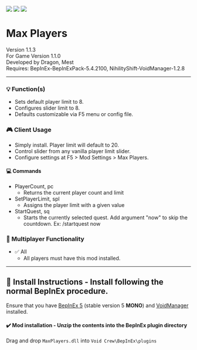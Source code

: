 [![](https://img.shields.io/badge/-Void_Crew_Modding_Team-111111?style=just-the-label&logo=github&labelColor=24292f)](https://github.com/Void-Crew-Modding-Team)
![](https://img.shields.io/badge/Game%20Version-1.1.0-111111?style=flat&labelColor=24292f&color=111111)
[![](https://img.shields.io/discord/1180651062550593536.svg?&logo=discord&logoColor=ffffff&style=flat&label=Discord&labelColor=24292f&color=111111)](https://discord.gg/g2u5wpbMGu "Void Crew Modding Discord")

# Max Players

Version 1.1.3  
For Game Version 1.1.0  
Developed by Dragon, Mest  
Requires:  BepInEx-BepInExPack-5.4.2100, NihilityShift-VoidManager-1.2.8


---------------------

### 💡 Function(s)

- Sets default player limit to 8.
- Configures slider limit to 8.
- Defaults customizable via F5 menu or config file.

### 🎮 Client Usage

- Simply install. Player limit will default to 20.
- Control slider from any vanilla player limit slider.
- Configure settings at F5 > Mod Settings > Max Players.

#### 💻 Commands

- PlayerCount, pc
  - Returns the current player count and limit
- SetPlayerLimit, spl
  - Assigns the player limit with a given value
- StartQuest, sq
  - Starts the currently selected quest. Add argument "now" to skip the countdown. Ex: /startquest now

### 👥 Multiplayer Functionality

- ✅ All
  - All players must have this mod installed.

---------------------

## 🔧 Install Instructions - **Install following the normal BepInEx procedure.**

Ensure that you have [BepInEx 5](https://thunderstore.io/c/void-crew/p/BepInEx/BepInExPack/) (stable version 5 **MONO**) and [VoidManager](https://thunderstore.io/c/void-crew/p/VoidCrewModdingTeam/VoidManager/) installed.

#### ✔️ Mod installation - **Unzip the contents into the BepInEx plugin directory**

Drag and drop `MaxPlayers.dll` into `Void Crew\BepInEx\plugins`
